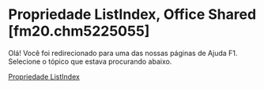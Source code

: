 
# Propriedade ListIndex, Office Shared [fm20.chm5225055]

Olá! Você foi redirecionado para uma das nossas páginas de Ajuda F1. Selecione o tópico que estava procurando abaixo.

[Propriedade ListIndex](http://msdn.microsoft.com/library/ec6f8ad0-472b-18e3-6c56-bf2e94152504%28Office.15%29.aspx)
